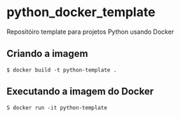 # python_docker_template
Repositóiro template para projetos Python usando Docker

## Criando a imagem 
`$ docker build -t python-template .`

## Executando a imagem do Docker
`S docker run -it python-template`